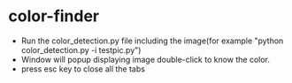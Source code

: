 # color-finder

* Run the color_detection.py file including the image(for example "python color_detection.py -i testpic.py")
* Window will popup displaying image double-click to know the color.
* press esc key to close all the tabs
